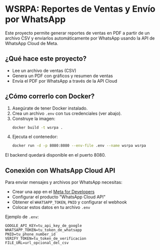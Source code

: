 # WSRPA: Reportes de Ventas y Envío por WhatsApp

Este proyecto permite generar reportes de ventas en PDF a partir de un archivo CSV y enviarlos automáticamente por WhatsApp usando la API de WhatsApp Cloud de Meta.

## ¿Qué hace este proyecto?

- Lee un archivo de ventas (CSV)
- Genera un PDF con gráficos y resumen de ventas
- Envía el PDF por WhatsApp a través de la API Cloud

## ¿Cómo correrlo con Docker?

1. Asegúrate de tener Docker instalado.
2. Crea un archivo `.env` con tus credenciales (ver abajo).
3. Construye la imagen:
   ```sh
   docker build -t wsrpa .
   ```
4. Ejecuta el contenedor:
   ```sh
   docker run -d -p 8080:8080 --env-file .env --name wsrpa wsrpa
   ```

El backend quedará disponible en el puerto 8080.

## Conexión con WhatsApp Cloud API

Para enviar mensajes y archivos por WhatsApp necesitas:

- Crear una app en el [Meta for Developers](https://developers.facebook.com/)
- Configurar el producto "WhatsApp Cloud API"
- Obtener el `WHATSAPP_TOKEN`, `PNID` y configurar el webhook
- Colocar estos datos en tu archivo `.env`

Ejemplo de `.env`:

```
GOOGLE_API_KEY=tu_api_key_de_google
WHATSAPP_TOKEN=tu_token_de_whatsapp
PNID=tu_phone_number_id
VERIFY_TOKEN=tu_token_de_verificacion
FILE_URL=url_opcional_del_csv
```

